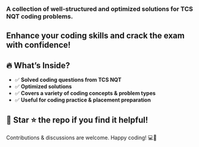 ### A collection of well-structured and optimized solutions for TCS NQT coding problems.  
## Enhance your coding skills and crack the exam with confidence!  

## 🔥 What’s Inside?

- ✅ **Solved coding questions from TCS NQT**  
- ✅ **Optimized solutions**  
- ✅ **Covers a variety of coding concepts & problem types**  
- ✅ **Useful for coding practice & placement preparation**  

## 📌 Star ⭐ the repo if you find it helpful!  
Contributions & discussions are welcome. Happy coding! 💻🚀

